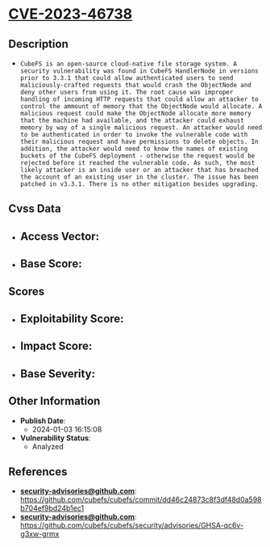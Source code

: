 
# [CVE-2023-46738](https://github.com/cubefs/cubefs/commit/dd46c24873c8f3df48d0a598b704ef9bd24b1ec1)

## Description

- `CubeFS is an open-source cloud-native file storage system. A security vulnerability was found in CubeFS HandlerNode in versions prior to 3.3.1 that could allow authenticated users to send maliciously-crafted requests that would crash the ObjectNode and deny other users from using it. The root cause was improper handling of incoming HTTP requests that could allow an attacker to control the ammount of memory that the ObjectNode would allocate. A malicious request could make the ObjectNode allocate more memory that the machine had available, and the attacker could exhaust memory by way of a single malicious request. An attacker would need to be authenticated in order to invoke the vulnerable code with their malicious request and have permissions to delete objects. In addition, the attacker would need to know the names of existing buckets of the CubeFS deployment - otherwise the request would be rejected before it reached the vulnerable code. As such, the most likely attacker is an inside user or an attacker that has breached the account of an existing user in the cluster. The issue has been patched in v3.3.1. There is no other mitigation besides upgrading.`

## Cvss Data

- **Access Vector**:
  - 
- **Base Score**:
  - 

## Scores

- **Exploitability Score**:
  - 
- **Impact Score**:
  - 
- **Base Severity**:
  - 

## Other Information

- **Publish Date**:
  - 2024-01-03 16:15:08
- **Vulnerability Status**:
  - Analyzed

## References

- **security-advisories@github.com**: https://github.com/cubefs/cubefs/commit/dd46c24873c8f3df48d0a598b704ef9bd24b1ec1
- **security-advisories@github.com**: https://github.com/cubefs/cubefs/security/advisories/GHSA-qc6v-g3xw-grmx
